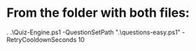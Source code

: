 # From the folder with both files:
. .\Quiz-Engine.ps1 -QuestionSetPath ".\questions-easy.ps1" -RetryCooldownSeconds 10